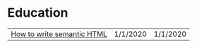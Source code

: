 # Education

|  |  |  |
| :--- | :--- | :--- |
| [How to write semantic HTML](https://medium.com/@RozenMD/how-to-write-semantic-html-30ddefd86159) | 1/1/2020 | 1/1/2020 |

